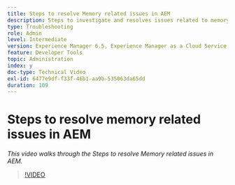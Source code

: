 ```yaml
---
title: Steps to resolve Memory related issues in AEM
description: Steps to investigate and resolves issues related to memory
type: Troubleshooting
role: Admin
level: Intermediate
version: Experience Manager 6.5, Experience Manager as a Cloud Service
feature: Developer Tools
topic: Administration
index: y
doc-type: Technical Video
exl-id: 6477e9df-f33f-46b1-aa9b-535063da65dd
duration: 109
---
```

# Steps to resolve memory related issues in AEM

*This video walks through the Steps to resolve Memory related issues in AEM.*

>[!VIDEO](https://video.tv.adobe.com/v/335473?quality=12&learn=on)
